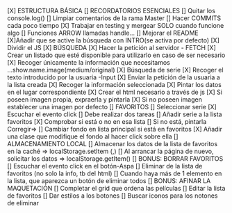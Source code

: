 [X] ESTRUCTURA BÁSICA
[] RECORDATORIOS ESENCIALES
    [] Quitar los console.log()
    [] Limpiar comentarios de la rama Master
    [] Hacer COMMITS cada poco tiempo
    [X] Trabajar en testing y mergear SOLO cuando funcione algo
    [] Funciones ARROW llamadas handle...
    [] Mejorar el README
    [X]Añadir que se active la búsqueda con INTRO(se activa por defecto)
    [X] Dividir el JS
[X] BÚSQUEDA
    [X] Hacer la petición al servidor - FETCH
        [X] Crear un listado que esté disponible para utilizarlo en caso de ser necesario
        [X] Recoger únicamente la información que necesitamos
            ...show.name.image(medium/original)
    [X] Búsqueda de serie
        [X] Recoger el texto introducido por la usuaria -Input
        [X] Enviar la petición de la usuaria a la lista creada
        [X] Recoger la información seleccionada
        [X] Pintar los datos en el lugar correspondiente
            [X] Crear el html necesario a través de js
            [X] Si poseen imagen propia, expraerla y pintarla
            [X] Si no poseen imagen establecer una imagen por defecto
[] FAVORITOS
    [] Seleccionar serie
        [X] Escuchar el evento click
        [] Debe realizar dos tareas
            [] Añadir serie a la lista favoritos
                [X] Comprobar si está o no en esa lista
                [] Si no está, pintarla
Corregir=>  [] Cambiar fondo en lista principal si está en favoritos
                [X] Añadir una clase que modifique el fondo al hacer click sobre ella
[] ALMACENAMIENTO LOCAL
    [] Almacenar los datos de la lista de favoritos en la caché => localStorage.setItem (,)
    [] Al arrancar la página de nuevo, solicitar los datos => localStorage.getItem()
[] BONUS: BORRAR FAVORITOS
    [] Escuchar el evento click en el botón-Aspa
    [] Eliminar de la lista de favoritos (no solo la info, tb del html)
    [] Cuando haya más de 1 elemento en la lista, que aparezca un botón de eliminar todos
[] BONUS: AFINAR LA MAQUETACIÓN
    [] Completar el grid que ordena las películas
    [] Editar la lista de favoritos
    [] Dar estilos a los botones
    [] Buscar iconos para los notones de eliminar


